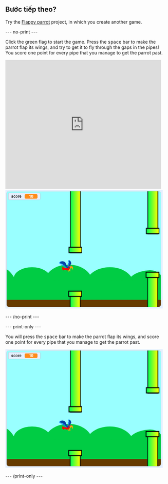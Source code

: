 ## Bước tiếp theo?

Try the [Flappy parrot](https://projects.raspberrypi.org/en/projects/flappy-parrot?utm_source=pathway&utm_medium=whatnext&utm_campaign=projects) project, in which you create another game.

\--- no-print \---

Click the green flag to start the game. Press the <kbd>space</kbd> bar to make the parrot flap its wings, and try to get it to fly through the gaps in the pipes! You score one point for every pipe that you manage to get the parrot past.

<div class="scratch-preview">
  <iframe allowtransparency="true" width="485" height="402" src="https://scratch.mit.edu/projects/embed/258349724/?autostart=false" frameborder="0" scrolling="no"></iframe>
  <img src="images/flappy-parrot-showcase.png">
</div>

\--- /no-print \---

\--- print-only \---

You will press the <kbd>space</kbd> bar to make the parrot flap its wings, and score one point for every pipe that you manage to get the parrot past.

![flappy parrot game being played](images/flappy-parrot-showcase.png)

\--- /print-only \---